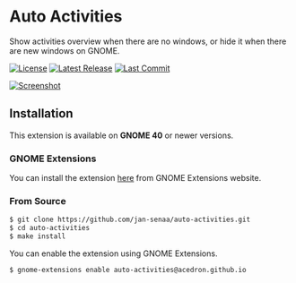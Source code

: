 # Auto Activities
Show activities overview when there are no windows, or hide it when there are new windows on GNOME.

[![License][license-badge]][license-link]
[![Latest Release][release-badge]][release-link]
[![Last Commit][commit-badge]][commit-link]

[![Screenshot][screenshot-img]][extension-link]

## Installation
This extension is available on **GNOME 40** or newer versions.

### GNOME Extensions

You can install the extension [here](https://extensions.gnome.org/extension/4179/auto-activities) from GNOME Extensions website.

### From Source

```bash
$ git clone https://github.com/jan-senaa/auto-activities.git
$ cd auto-activities
$ make install
```

You can enable the extension using GNOME Extensions.

```bash
$ gnome-extensions enable auto-activities@acedron.github.io
```

[license-badge]: https://img.shields.io/github/license/jan-senaa/auto-activities?style=for-the-badge
[license-link]: https://github.com/jan-senaa/auto-activities/blob/master/LICENSE
[release-badge]: https://img.shields.io/github/v/release/jan-senaa/auto-activities?style=for-the-badge
[release-link]: https://github.com/jan-senaa/auto-activities/releases/latest
[commit-badge]: https://img.shields.io/github/last-commit/jan-senaa/auto-activities?style=for-the-badge
[commit-link]: https://github.com/jan-senaa/auto-activities/commit
[screenshot-img]: https://extensions.gnome.org/extension-data/screenshots/screenshot_4179.gif
[extension-link]: https://extensions.gnome.org/extension/4179/auto-activities
